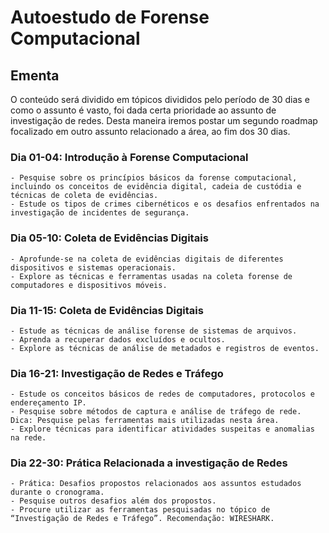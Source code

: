 # Autoestudo de Forense Computacional

## Ementa 
O conteúdo será dividido em tópicos divididos pelo período de 30 dias e como o assunto é vasto, foi dada certa prioridade ao assunto de investigação de redes.
Desta maneira iremos postar um segundo roadmap focalizado em outro assunto relacionado a área, ao fim dos 30 dias.

### Dia 01-04: Introdução à Forense Computacional
    - Pesquise sobre os princípios básicos da forense computacional, incluindo os conceitos de evidência digital, cadeia de custódia e técnicas de coleta de evidências.
    - Estude os tipos de crimes cibernéticos e os desafios enfrentados na investigação de incidentes de segurança.

### Dia 05-10: Coleta de Evidências Digitais
    - Aprofunde-se na coleta de evidências digitais de diferentes dispositivos e sistemas operacionais.
    - Explore as técnicas e ferramentas usadas na coleta forense de computadores e dispositivos móveis.

### Dia 11-15: Coleta de Evidências Digitais
    - Estude as técnicas de análise forense de sistemas de arquivos.
    - Aprenda a recuperar dados excluídos e ocultos.
    - Explore as técnicas de análise de metadados e registros de eventos.

### Dia 16-21: Investigação de Redes e Tráfego
    - Estude os conceitos básicos de redes de computadores, protocolos e endereçamento IP.
    - Pesquise sobre métodos de captura e análise de tráfego de rede. Dica: Pesquise pelas ferramentas mais utilizadas nesta área. 
    - Explore técnicas para identificar atividades suspeitas e anomalias na rede.

### Dia 22-30: Prática Relacionada a investigação de Redes
    - Prática: Desafios propostos relacionados aos assuntos estudados durante o cronograma.
    - Pesquise outros desafios além dos propostos.
    - Procure utilizar as ferramentas pesquisadas no tópico de “Investigação de Redes e Tráfego”. Recomendação: WIRESHARK.
    
